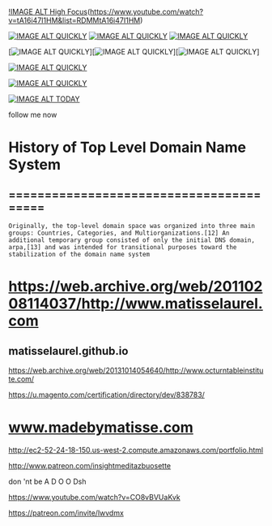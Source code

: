 
[!IMAGE ALT High Focus](https://i.imgur.com/Omoold9.png)(https://www.youtube.com/watch?v=tA16i47I1HM&list=RDMMtA16i47I1HM)

[![IMAGE ALT QUICKLY](http://i.imgur.com/NgInh17.gif)](https://www.youtube.com/watch?v=7f9NIOdiEEg)
[![IMAGE ALT QUICKLY](http://i.imgur.com/NgInh17.gif)](https://www.youtube.com/watch?v=7f9NIOdiEEg)
[![IMAGE ALT QUICKLY](http://i.imgur.com/NgInh17.gif)](https://www.youtube.com/watch?v=7f9NIOdiEEg)

[![IMAGE ALT QUICKLY](https://i.imgur.com/NgInh17.gif)][![IMAGE ALT QUICKLY](http://i.imgur.com/NgInh17.gif)][![IMAGE ALT QUICKLY](http://i.imgur.com/NgInh17.gif)]

[![IMAGE ALT QUICKLY](https://i.imgur.com/GFmbxMr.jpg)](https://www.youtube.com/watch?v=7f9NIOdiEEg)

[![IMAGE ALT QUICKLY](https://i.imgur.com/kAd8kFE.png)](https://www.youtube.com/watch?v=35es-h6xF-0)

[![IMAGE ALT TODAY](https://img.youtube.com/vi/UHmHQnwifRc/0.jpg)](https://www.youtube.com/watch?v=UHmHQnwifRc)

follow me now

# History of Top Level Domain Name System
## ========================================
    Originally, the top-level domain space was organized into three main groups: Countries, Categories, and Multiorganizations.[12] An additional temporary group consisted of only the initial DNS domain, arpa,[13] and was intended for transitional purposes toward the stabilization of the domain name system

# https://web.archive.org/web/20110208114037/http://www.matisselaurel.com
## matisselaurel.github.io

https://web.archive.org/web/20131014054640/http://www.octurntableinstitute.com/

https://u.magento.com/certification/directory/dev/838783/

# www.madebymatisse.com
http://ec2-52-24-18-150.us-west-2.compute.amazonaws.com/portfolio.html

http://www.patreon.com/insightmeditazbuosette

don
'nt
be
A
D
O
O
Dsh

https://www.youtube.com/watch?v=CO8vBVUaKvk

https://patreon.com/invite/lwvdmx

